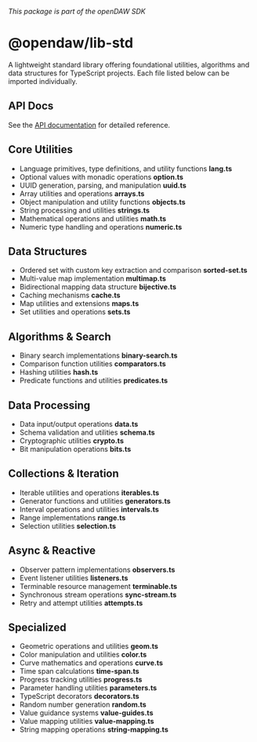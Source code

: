 _This package is part of the openDAW SDK_

# @opendaw/lib-std

A lightweight standard library offering foundational utilities, algorithms and
data structures for TypeScript projects. Each file listed below can be imported
individually.

## API Docs

See the [API documentation](https://opendaw.org/docs/api/std/) for detailed reference.

## Core Utilities

* Language primitives, type definitions, and utility functions **lang.ts**
* Optional values with monadic operations **option.ts**
* UUID generation, parsing, and manipulation **uuid.ts**
* Array utilities and operations **arrays.ts**
* Object manipulation and utility functions **objects.ts**
* String processing and utilities **strings.ts**
* Mathematical operations and utilities **math.ts**
* Numeric type handling and operations **numeric.ts**

## Data Structures

* Ordered set with custom key extraction and comparison **sorted-set.ts**
* Multi-value map implementation **multimap.ts**
* Bidirectional mapping data structure **bijective.ts**
* Caching mechanisms **cache.ts**
* Map utilities and extensions **maps.ts**
* Set utilities and operations **sets.ts**

## Algorithms & Search

* Binary search implementations **binary-search.ts**
* Comparison function utilities **comparators.ts**
* Hashing utilities **hash.ts**
* Predicate functions and utilities **predicates.ts**

## Data Processing

* Data input/output operations **data.ts**
* Schema validation and utilities **schema.ts**
* Cryptographic utilities **crypto.ts**
* Bit manipulation operations **bits.ts**

## Collections & Iteration

* Iterable utilities and operations **iterables.ts**
* Generator functions and utilities **generators.ts**
* Interval operations and utilities **intervals.ts**
* Range implementations **range.ts**
* Selection utilities **selection.ts**

## Async & Reactive

* Observer pattern implementations **observers.ts**
* Event listener utilities **listeners.ts**
* Terminable resource management **terminable.ts**
* Synchronous stream operations **sync-stream.ts**
* Retry and attempt utilities **attempts.ts**

## Specialized

* Geometric operations and utilities **geom.ts**
* Color manipulation and utilities **color.ts**
* Curve mathematics and operations **curve.ts**
* Time span calculations **time-span.ts**
* Progress tracking utilities **progress.ts**
* Parameter handling utilities **parameters.ts**
* TypeScript decorators **decorators.ts**
* Random number generation **random.ts**
* Value guidance systems **value-guides.ts**
* Value mapping utilities **value-mapping.ts**
* String mapping operations **string-mapping.ts**
